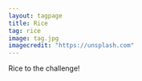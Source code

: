 ```yaml
---
layout: tagpage
title: Rice
tag: rice
image: tag.jpg
imagecredit: "https://unsplash.com"
---
```

Rice to the challenge!
